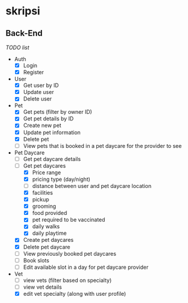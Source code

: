 # skripsi

## Back-End
*TODO list*
- Auth
  - [x] Login
  - [x] Register
- User
  - [x] Get user by ID
  - [x] Update user
  - [x] Delete user

- Pet
  - [x] Get pets (filter by owner ID)
  - [x] Get pet details by ID
  - [x] Create new pet
  - [x] Update pet information
  - [x] Delete pet
  - [ ] View pets that is booked in a pet daycare for the provider to see
- Pet Daycare
  - [ ] Get pet daycare details
  - [ ] Get pet daycares
    - [x] Price range
    - [x] pricing type (day/night)
    - [ ] distance between user and pet daycare location
    - [x] facilities
    - [x] pickup
    - [x] grooming
    - [x] food provided
    - [x] pet required to be vaccinated
    - [x] daily walks
    - [x] daily playtime
  - [x] Create pet daycares
  - [x] Delete pet daycare
  - [ ] View previously booked pet daycares
  - [ ] Book slots
  - [ ] Edit available slot in a day for pet daycare provider
- Vet
  - [ ] view vets (filter based on specialty)
  - [ ] view vet details
  - [x] edit vet specialty (along with user profile)
